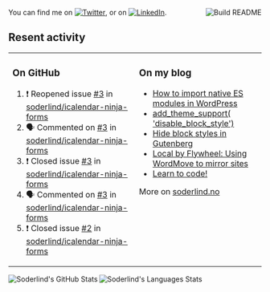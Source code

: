 
<a href="https://github.com/soderlind/soderlind/actions"><img src="https://github.com/soderlind/soderlind/workflows/Build%20README/badge.svg" align="right" alt="Build README"></a>

<!-- Actual text -->
You can find me on [![Twitter][1.2]][1], or on [![LinkedIn][2.2]][2].

<!-- Icons -->

[1.2]: http://i.imgur.com/wWzX9uB.png (twitter icon without padding)
[2.2]: https://raw.githubusercontent.com/MartinHeinz/MartinHeinz/master/linkedin-3-16.png (LinkedIn icon without padding)

<!-- Links to your social media accounts -->

[1]: https://twitter.com/soderlind
[2]: https://www.linkedin.com/in/soderlind/

## Resent activity

<table width="100%" border="0"><tr><td valign="top" width="49%">

### On GitHub

<!--START_SECTION:activity-->
1. ❗️ Reopened issue [#3](https://github.com/soderlind/icalendar-ninja-forms/issues/3) in [soderlind/icalendar-ninja-forms](https://github.com/soderlind/icalendar-ninja-forms)
2. 🗣 Commented on [#3](https://github.com/soderlind/icalendar-ninja-forms/issues/3) in [soderlind/icalendar-ninja-forms](https://github.com/soderlind/icalendar-ninja-forms)
3. ❗️ Closed issue [#3](https://github.com/soderlind/icalendar-ninja-forms/issues/3) in [soderlind/icalendar-ninja-forms](https://github.com/soderlind/icalendar-ninja-forms)
4. 🗣 Commented on [#3](https://github.com/soderlind/icalendar-ninja-forms/issues/3) in [soderlind/icalendar-ninja-forms](https://github.com/soderlind/icalendar-ninja-forms)
5. ❗️ Closed issue [#2](https://github.com/soderlind/icalendar-ninja-forms/issues/2) in [soderlind/icalendar-ninja-forms](https://github.com/soderlind/icalendar-ninja-forms)
<!--END_SECTION:activity-->

</td><td valign="top" width="49%">

### On my blog

<!-- BLOG:START -->
- [How to import native ES modules in WordPress](https://soderlind.no/how-to-import-native-es-modules-in-wordpress/)
- [add_theme_support&lpar; &#39;disable_block_style&#39;&rpar;](https://soderlind.no/add-theme-support-disable-block-style/)
- [Hide block styles in Gutenberg](https://soderlind.no/hide-block-styles-in-gutenberg/)
- [Local by Flywheel: Using WordMove to mirror sites](https://soderlind.no/local-by-flywheel-using-wordmove-to-mirror-sites/)
- [Learn to code!](https://soderlind.no/learn-to-code/)
<!-- BLOG:END -->

More on [soderlind.no](https://soderlind.no/)
</td></tr></table>


  <img align="left" alt="Soderlind's GitHub Stats" src="https://github-readme-stats-d1emiyjuh.vercel.app/api?username=soderlind&show_icons=true&hide_border=true&count_private=true" />
  <img align="left" alt="Soderlind's Languages Stats" src="https://github-readme-stats-d1emiyjuh.vercel.app/api/top-langs/?username=soderlind" />




